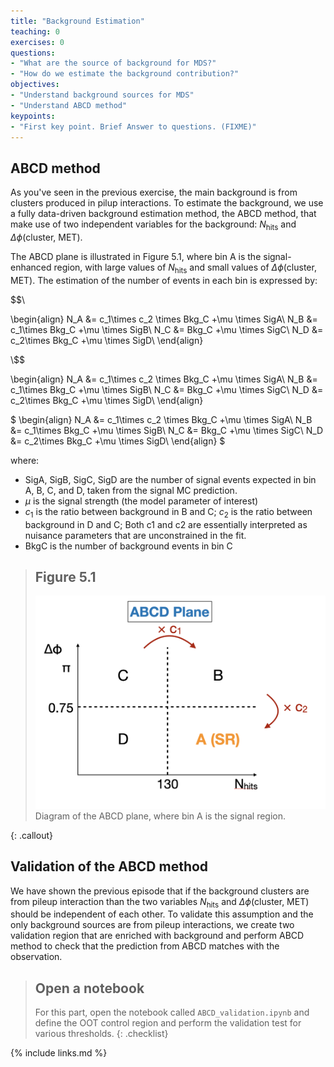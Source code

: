 ```yaml
---
title: "Background Estimation"
teaching: 0
exercises: 0
questions:
- "What are the source of background for MDS?"
- "How do we estimate the background contribution?"
objectives:
- "Understand background sources for MDS"
- "Understand ABCD method"
keypoints:
- "First key point. Brief Answer to questions. (FIXME)"
---
```


## ABCD method

As you've seen in the previous exercise, the main background is from clusters produced in pilup interactions.
To estimate the background, we use a fully data-driven background estimation method, the ABCD method, that make use of two independent variables for the background: $N_{\text{hits}}$ and $\Delta\phi\text{(cluster, MET)}$.

The ABCD plane is illustrated in Figure 5.1, where bin A is the signal-enhanced region, with large values of $N_{\text{hits}}$ and small values of $\Delta\phi\text{(cluster, MET)}$.
The estimation of the number of events in each bin is expressed by:

$$\\

\begin{align}
N_A &= c_1\times c_2 \times Bkg_C +\mu \times SigA\\
N_B &= c_1\times Bkg_C +\mu \times SigB\\
N_C &= Bkg_C +\mu \times SigC\\
N_D &= c_2\times Bkg_C +\mu \times SigD\\
\end{align}

\\$$


\begin{align}
N_A &= c_1\times c_2 \times Bkg_C +\mu \times SigA\\
N_B &= c_1\times Bkg_C +\mu \times SigB\\
N_C &= Bkg_C +\mu \times SigC\\
N_D &= c_2\times Bkg_C +\mu \times SigD\\
\end{align}

$
\begin{align}
N_A &= c_1\times c_2 \times Bkg_C +\mu \times SigA\\
N_B &= c_1\times Bkg_C +\mu \times SigB\\
N_C &= Bkg_C +\mu \times SigC\\
N_D &= c_2\times Bkg_C +\mu \times SigD\\
\end{align}
$

where:
* SigA, SigB, SigC, SigD are the number of signal events expected in bin A, B, C, and D, taken from the signal MC prediction.
* $\mu$ is the signal strength (the model parameter of interest)
* $c_1$ is the ratio between background in B and C; $c_2$ is the ratio between background in D and C; Both c1 and c2 are essentially interpreted as nuisance parameters that are unconstrained in the fit.
* BkgC is the number of background events in bin C

> ## Figure 5.1
> <img src="../fig/abcd.png" alt="" style="width: 600px;"/>
> Diagram of the ABCD plane, where bin A is the signal region.
{: .callout}


## Validation of the ABCD method

We have shown the previous episode that if the background clusters are from pileup interaction than the two variables $N_{\text{hits}}$ and $\Delta\phi\text{(cluster, MET)}$ should be independent of each other.
To validate this assumption and the only background sources are from pileup interactions, we create two validation region that are enriched with background and perform ABCD method to check that the prediction from ABCD matches with the observation.


> ## Open a notebook
>
> For this part, open the notebook called `ABCD_validation.ipynb` and define the OOT control region and perform the validation test for various thresholds.
{: .checklist}


{% include links.md %}

